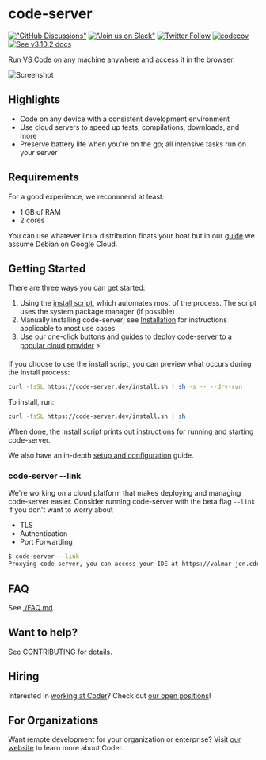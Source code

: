 # code-server

[!["GitHub Discussions"](https://img.shields.io/badge/%20GitHub-%20Discussions-gray.svg?longCache=true&logo=github&colorB=purple)](https://github.com/cdr/code-server/discussions) [!["Join us on Slack"](https://img.shields.io/badge/join-us%20on%20slack-gray.svg?longCache=true&logo=slack&colorB=brightgreen)](https://cdr.co/join-community) [![Twitter Follow](https://img.shields.io/twitter/follow/CoderHQ?label=%40CoderHQ&style=social)](https://twitter.com/coderhq) [![codecov](https://codecov.io/gh/cdr/code-server/branch/main/graph/badge.svg?token=5iM9farjnC)](https://codecov.io/gh/cdr/code-server) [![See v3.10.2 docs](https://img.shields.io/static/v1?label=Docs&message=see%20v3.10.2%20&color=blue)](https://github.com/cdr/code-server/tree/v3.10.2/docs)

Run [VS Code](https://github.com/Microsoft/vscode) on any machine anywhere and access it in the browser.

![Screenshot](./assets/screenshot.png)

## Highlights

- Code on any device with a consistent development environment
- Use cloud servers to speed up tests, compilations, downloads, and more
- Preserve battery life when you're on the go; all intensive tasks run on your server

## Requirements

For a good experience, we recommend at least:

- 1 GB of RAM
- 2 cores

You can use whatever linux distribution floats your boat but in our [guide](https://coder.com/docs/code-server/v3.10.2/guide) we assume Debian on Google Cloud.

## Getting Started

There are three ways you can get started:

1. Using the [install script](https://github.com/cdr/code-server/blob/main/install.sh), which automates most of the process. The script uses the system package manager (if possible)
2. Manually installing code-server; see [Installation](https://coder.com/docs/code-server/v3.10.2/install) for instructions applicable to most use cases
3. Use our one-click buttons and guides to [deploy code-server to a popular cloud provider](https://github.com/cdr/deploy-code-server) ⚡

If you choose to use the install script, you can preview what occurs during the install process:

```bash
curl -fsSL https://code-server.dev/install.sh | sh -s -- --dry-run
```

To install, run:

```bash
curl -fsSL https://code-server.dev/install.sh | sh
```

When done, the install script prints out instructions for running and starting code-server.

We also have an in-depth [setup and configuration](https://coder.com/docs/code-server/v3.10.2/guide) guide.

### code-server --link

We're working on a cloud platform that makes deploying and managing code-server easier.
Consider running code-server with the beta flag `--link` if you don't want to worry about

- TLS
- Authentication
- Port Forwarding

```bash
$ code-server --link
Proxying code-server, you can access your IDE at https://valmar-jon.cdr.co
```

## FAQ

See [./FAQ.md](https://coder.com/docs/code-server/v3.10.2/FAQ).

## Want to help?

See [CONTRIBUTING](https://coder.com/docs/code-server/v3.10.2/CONTRIBUTING) for details.

## Hiring

Interested in [working at Coder](https://coder.com/careers)? Check out [our open positions](https://coder.com/careers#openings)!

## For Organizations

Want remote development for your organization or enterprise? Visit
[our website](https://coder.com) to learn more about Coder.
